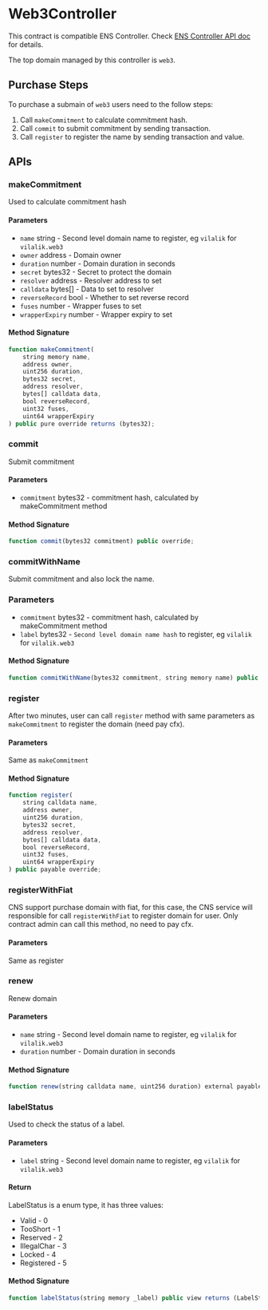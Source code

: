 # Web3Controller

This contract is compatible ENS Controller. Check [ENS Controller API doc](https://docs.ens.domains/contract-api-reference/.eth-permanent-registrar/controller) for details.

The top domain managed by this controller is `web3`.

## Purchase Steps

To purchase a submain of `web3` users need to the follow steps:

1. Call `makeCommitment` to calculate commitment hash.
2. Call `commit` to submit commitment by sending transaction.
3. Call `register` to register the name by sending transaction and value.

## APIs

### makeCommitment

Used to calculate commitment hash

#### Parameters

* `name` string - Second level domain name to register, eg `vilalik` for `vilalik.web3`
* `owner` address - Domain owner
* `duration` number - Domain duration in seconds
* `secret` bytes32 - Secret to protect the domain
* `resolver` address - Resolver address to set
* `calldata` bytes[] - Data to set to resolver
* `reverseRecord` bool - Whether to set reverse record
* `fuses` number - Wrapper fuses to set
* `wrapperExpiry` number - Wrapper expiry to set

#### Method Signature

```js
function makeCommitment(
    string memory name, 
    address owner, 
    uint256 duration, 
    bytes32 secret, 
    address resolver, 
    bytes[] calldata data, 
    bool reverseRecord, 
    uint32 fuses, 
    uint64 wrapperExpiry
) public pure override returns (bytes32);
```

### commit

Submit commitment

#### Parameters

* `commitment` bytes32 - commitment hash, calculated by makeCommitment method

#### Method Signature

```js
function commit(bytes32 commitment) public override;
```

### commitWithName

Submit commitment and also lock the name.

### Parameters

* `commitment` bytes32 - commitment hash, calculated by makeCommitment method
* `label` bytes32 - `Second level domain name hash` to register, eg `vilalik` for `vilalik.web3`

#### Method Signature

```js
function commitWithName(bytes32 commitment, string memory name) public override;
```

### register

After two minutes, user can call `register` method with same parameters as `makeCommitment` to register the domain (need pay cfx).

#### Parameters

Same as `makeCommitment`

#### Method Signature

```js
function register(
    string calldata name,
    address owner,
    uint256 duration,
    bytes32 secret,
    address resolver,
    bytes[] calldata data,
    bool reverseRecord,
    uint32 fuses,
    uint64 wrapperExpiry
) public payable override;
```

### registerWithFiat

CNS support purchase domain with fiat, for this case, the CNS service will responsible for call `registerWithFiat` to register domain for user.
Only contract admin can call this method, no need to pay cfx.

#### Parameters

Same as register

### renew

Renew domain

#### Parameters

* `name` string - Second level domain name to register, eg `vilalik` for `vilalik.web3`
* `duration` number - Domain duration in seconds

#### Method Signature

```js
function renew(string calldata name, uint256 duration) external payable override;
```

### labelStatus

Used to check the status of a label.

#### Parameters

* `label` string - Second level domain name to register, eg `vilalik` for `vilalik.web3`

#### Return

LabelStatus is a enum type, it has three values:

* Valid - 0
* TooShort - 1
* Reserved - 2
* IllegalChar - 3
* Locked - 4
* Registered - 5

#### Method Signature

```js
function labelStatus(string memory _label) public view returns (LabelStatus);
```

